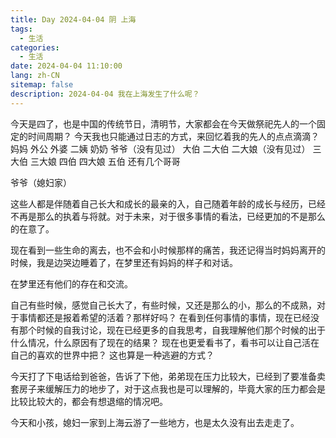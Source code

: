 ```yaml
---
title: Day 2024-04-04 阴 上海
tags:
  - 生活
categories:
  - 生活
date: 2024-04-04 11:10:00
lang: zh-CN
sitemap: false
description: 2024-04-04 我在上海发生了什么呢？
---
```

今天是四了，也是中国的传统节日，清明节，大家都会在今天做祭祀先人的一个固定的时间周期？
今天我也只能通过日志的方式，来回忆着我的先人的点点滴滴？
妈妈
外公
外婆
二姨
奶奶
爷爷（没有见过）
大伯
二大伯
二大娘（没有见过）
三大伯
三大娘
四伯
四大娘
五伯
还有几个哥哥

爷爷（媳妇家）

这些人都是伴随着自己长大和成长的最亲的入，自己随着年龄的成长与经历，已经不再是那么的执着与将就。对于未来，对于很多事情的看法，已经更加的不是那么的在意了。

现在看到一些生命的离去，也不会和小时候那样的痛苦，我还记得当时妈妈离开的时候，我是边哭边睡着了，在梦里还有妈妈的样子和对话。

在梦里还有他们的存在和交流。

自己有些时候，感觉自己长大了，有些时候，又还是那么的小，那么的不成熟，对于事情都还是报着希望的活着？那样好吗？ 在看到任何事情的事情，现在已经没有那个时候的自我讨论，现在已经更多的自我思考，自我理解他们那个时候的出于什么情况，什么原因有了现在的结果？ 现在也更爱看书了，看书可以让自己活在自己的喜欢的世界中把？ 这也算是一种逃避的方式？

今天打了下电话给到爸爸，告诉了下他，弟弟现在压力比较大，已经到了要准备卖套房子来缓解压力的地步了，对于这点我也是可以理解的，毕竟大家的压力都会是比较比较大的，都会有想退缩的情况吧。

今天和小孩，媳妇一家到上海云游了一些地方，也是太久没有出去走走了。